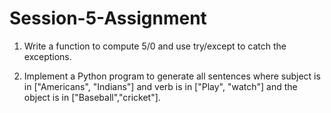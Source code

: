 # Session-5-Assignment
1. Write a function to compute 5/0 and use try/except to catch the exceptions.

2. Implement a Python program to generate all sentences where subject is in ["Americans",
"Indians"] and verb is in ["Play", "watch"] and the object is in ["Baseball","cricket"].
